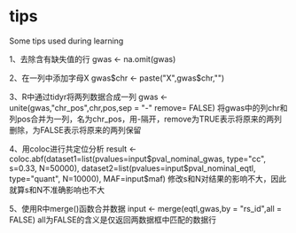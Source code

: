 # tips
Some tips used during learning

1、去除含有缺失值的行
gwas <- na.omit(gwas)

2、在一列中添加字母X
gwas$chr <- paste("X",gwas$chr,"")

3、R中通过tidyr将两列数据合成一列
gwas <- unite(gwas,"chr_pos",chr,pos,sep = "-" remove= FALSE)
将gwas中的列chr和列pos合并为一列，名为chr_pos，用-隔开，remove为TRUE表示将原来的两列删除，为FALSE表示将原来的两列保留

4、用coloc进行共定位分析
result <- coloc.abf(dataset1=list(pvalues=input$pval_nominal_gwas, type="cc", s=0.33, N=50000), dataset2=list(pvalues=input$pval_nominal_eqtl, type="quant", N=10000), MAF=input$maf)
修改s和N对结果的影响不大，因此就算s和N不准确影响也不大

5、使用R中merge()函数合并数据
input <- merge(eqtl,gwas,by = "rs_id",all = FALSE)
all为FALSE的含义是仅返回两数据框中匹配的数据行
